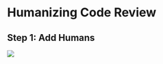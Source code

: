 # Humanizing Code Review

## Step 1: Add Humans

<img src=https://78.media.tumblr.com/a2d473b52d40254a41a3a95cec4c2632/tumblr_oytv4pTbOj1vbcnq8o1_500.gif />
